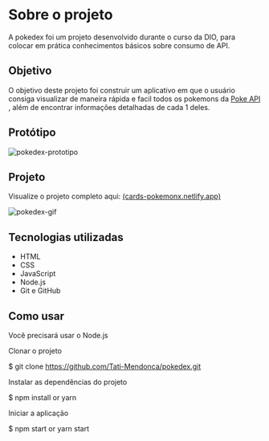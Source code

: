 
# Sobre o projeto

A pokedex foi um projeto desenvolvido durante o curso da DIO, para colocar em prática conhecimentos básicos sobre consumo de API.

## Objetivo

O objetivo deste projeto foi construir um aplicativo em que o usuário consiga visualizar de maneira rápida e facil todos os pokemons da <a href="https://pokeapi.co/">Poke API</a> , além de encontrar informações detalhadas de cada 1 deles.



## Protótipo

![pokedex-prototipo](https://github.com/Tati-Mendonca/pokedex/assets/97405991/26dabbdf-a3cb-4d17-9cc4-aea1caa0634f)


## Projeto
Visualize o projeto completo aqui: [(cards-pokemonx.netlify.app)](https://cards-pokemonx.netlify.app/)


![pokedex-gif](https://github.com/Tati-Mendonca/pokedex/assets/97405991/3510052c-ebae-4997-9ab3-5402842ef54f)

## Tecnologias utilizadas

- HTML
- CSS
- JavaScript
- Node.js
- Git e GitHub

## Como usar

Você precisará usar o Node.js

Clonar o projeto

 $ git clone https://github.com/Tati-Mendonca/pokedex.git

Instalar as dependências do projeto

 $ npm install or yarn

Iniciar a aplicação

 $ npm start or yarn start

